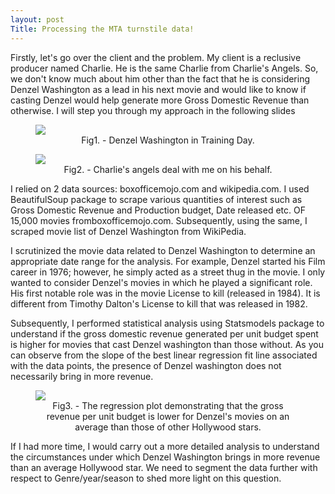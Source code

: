 ```yaml
---
layout: post
Title: Processing the MTA turnstile data!
---
```

<style>
   img {
       display: block;
       margin: auto;
   }
</style>

Firstly, let's go over the client and the problem. My client is a reclusive producer named Charlie. He is the same Charlie from Charlie's Angels. So, we don't know much about him other than the fact that he is considering Denzel Washington as a lead in his next movie  and would like to know if casting Denzel would help generate more Gross Domestic Revenue than otherwise. I will step you through my approach in the following slides

<figure>
   <img src="{{ site.baseurl }}/images/denzelpic1.png">
  <figcaption style="text-align:center;">Fig1. - Denzel Washington in Training Day.</figcaption>
</figure>

<figure>
   <img src="{{ site.baseurl }}/images/charlie's_angels_pic2.png">
  <figcaption style="text-align:center;">Fig2. - Charlie's angels deal with me on his behalf.</figcaption>
</figure>

I relied on 2 data sources: boxofficemojo.com and wikipedia.com. I used BeautifulSoup package to scrape various quantities of interest such as Gross Domestic Revenue and Production budget, Date released etc. OF 15,000 movies fromboxofficemojo.com. Subsequently, using the same, I scraped movie list of Denzel Washington from WikiPedia. 

I scrutinized the movie data related to Denzel Washington to determine an appropriate date range for the analysis. For example, Denzel started his Film career in 1976; however, he simply acted as a street thug in the movie. I only wanted to consider Denzel's movies in which he played a significant role. His first notable role was in the movie License to kill (released in 1984).  It is different from Timothy Dalton's License to kill that was released in 1982.  

Subsequently, I performed statistical analysis using Statsmodels package to understand if the gross domestic revenue generated per unit budget spent is higher for movies that cast Denzel washington than those without. As you can observe from the slope of the best linear regression fit line associated with the data points, the presence of Denzel washington does not necessarily bring in more revenue.

<figure>
  <img src="{{ site.baseurl }}/images/regression_plot_pic3.png">
  <figcaption style="text-align:center;">Fig3. - The regression plot demonstrating that the gross revenue per unit budget is lower for
  Denzel's movies on an average than those of other Hollywood stars.</figcaption>
</figure>

If I had more time, I would carry out a more detailed analysis to understand the circumstances under which Denzel Washington brings in more revenue than an average Hollywood star. We need to segment the data further with respect to Genre/year/season to shed more light on this question. 



